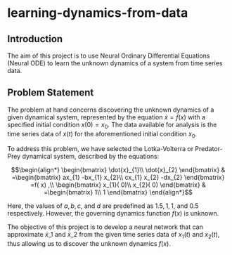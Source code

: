 # learning-dynamics-from-data

## Introduction
The aim of this project is to use Neural Ordinary Differential Equations (Neural ODE) to learn the unknown dynamics of a system from time series data. 


## Problem Statement

The problem at hand concerns discovering the unknown dynamics of a given dynamical system, represented by the equation $\dot{x} =f(x)$ with a specified initial condition $x(0)=x_{0}$. The data available for analysis is the time series data of $x(t)$ for the aforementioned initial condition $x_{0}$.

To address this problem, we have selected the Lotka-Volterra or Predator-Prey dynamical system, described by the equations:

$$\begin{align*}
\begin{bmatrix}
\dot{x}_{1}\\
\dot{x}_{2}
\end{bmatrix} & =\begin{bmatrix}
ax_{1} -bx_{1} x_{2}\\
cx_{1} x_{2} -dx_{2}
\end{bmatrix} =f( x) ,\\
\begin{bmatrix}
x_{1}( 0)\\
x_{2}( 0)
\end{bmatrix} & =\begin{bmatrix}
1\\
1
\end{bmatrix}
\end{align*}$$

Here, the values of $a,b,c,$ and $d$ are predefined as $1.5,1,1,$ and $0.5$ respectively. However, the governing dynamics function $f(x)$ is unknown.

The objective of this project is to develop a neural network that can approximate $\dot{x}\_{1}$ and $\dot{x}\_{2}$ from the given time series data of $x_{1} (t)$ and $x_{2} (t)$, thus allowing us to discover the unknown dynamics $f(x)$.


